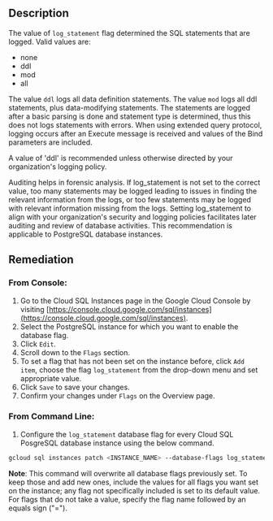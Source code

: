 ## Description

The value of `log_statement` flag determined the SQL statements that are logged. Valid values are:
* none
* ddl
* mod
* all

The value `ddl` logs all data definition statements. The value `mod` logs all ddl statements, plus data-modifying statements. The statements are logged after a basic parsing is done and statement type is determined, thus this does not logs statements with errors. When using extended query protocol, logging occurs after an Execute message is received and values of the Bind parameters are included.

A value of 'ddl' is recommended unless otherwise directed by your organization's logging policy.

Auditing helps in forensic analysis. If log_statement is not set to the correct value, too many statements may be logged leading to issues in finding the relevant information from the logs, or too few statements may be logged with relevant information missing from the logs. Setting log_statement to align with your organization's security and logging policies facilitates later auditing and review of database activities. This recommendation is applicable to PostgreSQL database instances.

## Remediation

### From Console:

1. Go to the Cloud SQL Instances page in the Google Cloud Console by visiting [https://console.cloud.google.com/sql/instances](https://console.cloud.google.com/sql/instances).
2. Select the PostgreSQL instance for which you want to enable the database flag.
3. Click `Edit`.
4. Scroll down to the `Flags` section.
5. To set a flag that has not been set on the instance before, click `Add item`, choose the flag `log_statement` from the drop-down menu and set appropriate value.
6. Click `Save` to save your changes.
7. Confirm your changes under `Flags` on the Overview page.

### From Command Line:

1. Configure the `log_statement` database flag for every Cloud SQL PosgreSQL database instance using the below command.

```bash
gcloud sql instances patch <INSTANCE_NAME> --database-flags log_statement=<ddl|mod|all|none>
```

**Note**: This command will overwrite all database flags previously set. To keep those and add new ones, include the values for all flags you want set on the instance; any flag not specifically included is set to its default value. For flags that do not take a value, specify the flag name followed by an equals sign ("=").
